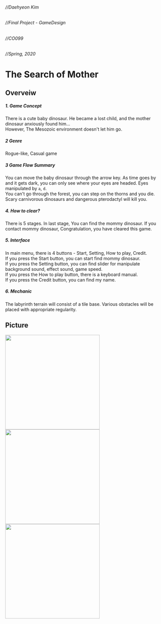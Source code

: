 ###### //Daehyeon Kim   
###### //Final Project - GameDesign   
###### //CO099   
###### //Spring, 2020   
   
The Search of Mother   
=============
Overveiw
-------------   
##### 1. Game Concept   
There is a cute baby dinosaur. He became a lost child, and the mother dinosaur anxiously found him...   
However, The Mesozoic environment doesn't let him go.   
##### 2 Genre
Rogue-like, Casual game  
##### 3 Game Flow Summary   
You can move the baby dinosaur through the arrow key. As time goes by and it gets dark, you can only see where your eyes are headed. Eyes manipulated by `a`, `d`.   
You can't go through the forest, you can step on the thorns and you die. Scary carnivorous dinosaurs and dangerous pterodactyl will kill you.   
##### 4. How to clear?
There is 5 stages. In last stage, You can find the mommy dinosaur. If you contact mommy dinosaur, Congratulation, you have cleared this game.   
##### 5. Interface
In main menu, there is 4 buttons - Start, Setting, How to play, Credit.   
If you press the Start button, you can start find mommy dinosaur.   
If you press the Setting button, you can find slider for manipulate background sound, effect sound, game speed.   
If you press the How to play button, there is a keyboard manual.   
If you press the Credit button, you can find my name.
##### 6. Mechanic   
The labyrinth terrain will consist of a tile base. Various obstacles will be placed with appropriate regularity.

## Picture

<div>
<img width="300" src="https://user-images.githubusercontent.com/65066421/86887537-aab98800-c133-11ea-8e49-c16996b4a98d.png">
<img width="300" src="https://user-images.githubusercontent.com/65066421/86887130-13543500-c133-11ea-9716-82bcf6c607db.png">
<img width="300" src="https://user-images.githubusercontent.com/65066421/86887460-878ed880-c133-11ea-9666-232d812ebad3.png">
</div>
